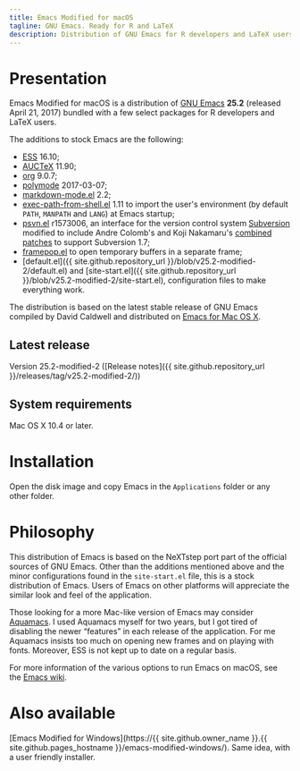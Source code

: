 ```yaml
---
title: Emacs Modified for macOS
tagline: GNU Emacs. Ready for R and LaTeX
description: Distribution of GNU Emacs for R developers and LaTeX users
---
```


# Presentation

Emacs Modified for macOS is a distribution
of [GNU Emacs](https://www.gnu.org/software/emacs/) **25.2** (released
April 21, 2017) bundled with a few select packages for R developers
and LaTeX users.

The additions to stock Emacs are the following:

- [ESS](http://ess.r-project.org) 16.10;
- [AUCTeX](http://www.gnu.org/software/auctex/) 11.90;
- [org](http://orgmode.org/) 9.0.7;
- [polymode](https://github.com/vitoshka/polymode) 2017-03-07;
- [markdown-mode.el](http://jblevins.org/projects/markdown-mode/) 2.2;
- [exec-path-from-shell.el](https://github.com/purcell/exec-path-from-shell) 1.11
  to import the user's environment (by default `PATH`, `MANPATH` and
  `LANG`) at Emacs startup;
- [psvn.el](http://svn.apache.org/viewvc/subversion/trunk/contrib/client-side/emacs/) r1573006,
  an interface for the version control system
  [Subversion](http://subversion.tigris.org) modified to include
  Andre Colomb's and Koji Nakamaru's
  [combined patches](http://mail-archives.apache.org/mod_mbox//subversion-dev/201208.mbox/raw/%3c503B958F.6010906@schickhardt.org%3e/1/4)
  to support Subversion 1.7;
- [framepop.el](http://bazaar.launchpad.net/~vcs-imports/emacs-goodies-el/trunk/view/head:/elisp/emacs-goodies-el/framepop.el)
  to open temporary buffers in a separate frame;
- [default.el]({{ site.github.repository_url }}/blob/v25.2-modified-2/default.el)
  and
  [site-start.el]({{ site.github.repository_url }}/blob/v25.2-modified-2/site-start.el),
  configuration files to make everything work.

The distribution is based on the latest stable release of GNU Emacs
compiled by David Caldwell and distributed on
[Emacs for Mac OS X](http://emacsformacosx.com).

## Latest release

Version 25.2-modified-2
([Release notes]({{ site.github.repository_url }}/releases/tag/v25.2-modified-2/))

## System requirements

Mac OS X 10.4 or later.


# Installation

Open the disk image and copy Emacs in the `Applications` folder or any
other folder.


# Philosophy

This distribution of Emacs is based on the NeXTstep port part of the
official sources of GNU Emacs. Other than the additions mentioned above
and the minor configurations found in the `site-start.el` file, this is
a stock distribution of Emacs. Users of Emacs on other platforms will
appreciate the similar look and feel of the application.

Those looking for a more Mac-like version of Emacs may consider
[Aquamacs](http://aquamacs.org). I used Aquamacs myself for
two years, but I got tired of disabling the newer “features” in each
release of the application. For me Aquamacs insists too much on opening
new frames and on playing with fonts. Moreover, ESS is not kept up to
date on a regular basis.

For more information of the various options to run Emacs on macOS, see
the [Emacs wiki](http://www.emacswiki.org/emacs/EmacsForMacOS).


# Also available

[Emacs Modified for Windows](https://{{ site.github.owner_name }}.{{ site.github.pages_hostname }}/emacs-modified-windows/). Same idea, with a user friendly installer.
